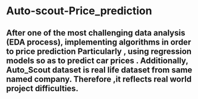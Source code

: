 # Auto-scout-Price_prediction
After one of the most challenging **data analysis** (EDA process),
implementing algorithms in order to price prediction
Particularly , using regression models so as to predict  car prices .
Additionally, Auto_Scout dataset is real life dataset from same named company.
Therefore ,it reflects real world project difficulties.
-
